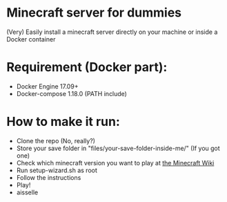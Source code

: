 # Minecraft server for dummies

(Very) Easily install a minecraft server directly on your machine or inside a Docker container

# Requirement (Docker part): 
 - Docker Engine 17.09+
 - Docker-compose 1.18.0 (PATH include)
# How to make it run:
- Clone the repo (No, really?)
- Store your save folder in "files/your-save-folder-inside-me/" (If you got one)
- Check which minecraft version you want to play at [the Minecraft Wiki](https://minecraft.gamepedia.com/Version_history)
- Run setup-wizard.sh as root
- Follow the instructions 
- Play!
- aisselle

